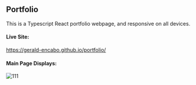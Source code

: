 ## Portfolio

This is a Typescript React portfolio webpage, and responsive on all devices.

#### Live Site: 
https://gerald-encabo.github.io/portfolio/

#### Main Page Displays:
![111](https://user-images.githubusercontent.com/15988182/221730070-77d19d39-529c-4752-ac31-affa8de82d55.JPG)
